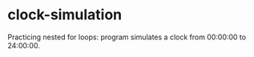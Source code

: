 # clock-simulation
Practicing nested for loops: program simulates a clock from 00:00:00 to 24:00:00.
